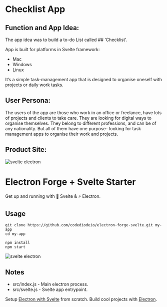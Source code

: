 # Checklist App

## Function and App Idea:

The app idea was to build a to-do List called ## ‘Checklist’.

App is built for platforms in Svelte framework:
- Mac
- Windows
- Linux

It’s a simple task-management app that is designed to organise oneself with projects or daily work tasks. 

## User Persona:
The users of the app are those who work in an office or freelance, have lots of projects and clients to take care. They are looking for digital ways to organise themselves. They belong to different professions, and can be of any nationality. But all of them have one purpose- looking for task management apps to organise their work and projects.

## Product Site:

![svelte electron](https://firebasestorage.googleapis.com/v0/b/fireship-app.appspot.com/o/assets%2Felectron-svelte-hello.png?alt=media&token=0d3ecb24-3024-4358-ac26-7676b3e60fa1)





# Electron Forge + Svelte  Starter

Get up and running with 💪 Svelte & ⚡ Electron. 

## Usage

```
git clone https://github.com/codediodeio/electron-forge-svelte.git my-app
cd my-app

npm install
npm start
```

![svelte electron](https://firebasestorage.googleapis.com/v0/b/fireship-app.appspot.com/o/assets%2Felectron-svelte-hello.png?alt=media&token=0d3ecb24-3024-4358-ac26-7676b3e60fa1)

## Notes

- src/index.js - Main electron process. 
- src/svelte.js - Svelte app entrypoint. 

Setup [Electron with Svelte](https://fireship.io/snippets/svelte-electron-setup) from scratch. 
Build cool projects with [Electron](https://fireship.io/tags/electron). 